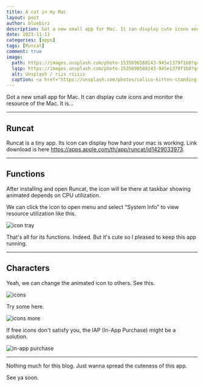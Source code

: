 ```yaml
---
title: A cat in my Mac
layout: post
author: bluebirz
description: Got a new small app for Mac. It can display cute icons and monitor the resource of the Mac.
date: 2021-11-11
categories: [apps]
tags: [Runcat]
comment: true
image:
  path: https://images.unsplash.com/photo-1535696588143-945e1379f1b0?q=80&w=2070&auto=format&fit=crop&ixlib=rb-4.0.3&ixid=M3wxMjA3fDB8MHxwaG90by1wYWdlfHx8fGVufDB8fHx8fA%3D%3D
  lqip: https://images.unsplash.com/photo-1535696588143-945e1379f1b0?q=10&w=2070&auto=format&fit=crop&ixlib=rb-4.0.3&ixid=M3wxMjA3fDB8MHxwaG90by1wYWdlfHx8fGVufDB8fHx8fA%3D%3D
  alt: Unsplash / riis riiiis
  caption: <a href="https://unsplash.com/photos/calico-kitten-standing-in-front-of-macbook-pro-g3B53PbBfwU">Unsplash / riis riiiis</a>
---
```


Got a new small app for Mac. It can display cute icons and monitor the resource of the Mac. It is...

---

## Runcat

Runcat is a tiny app. Its icon can display how hard your mac is working. Link download is here <https://apps.apple.com/th/app/runcat/id1429033973>.

---

## Functions

After installing and open Runcat, the icon will be there at taskbar showing animated depends on CPU utilization.

We can click the icon to open menu and select "System Info" to view resource utilization like this.

![icon tray](https://bluebirzdotnet.s3.ap-southeast-1.amazonaws.com/runcat/monitor.png)

That's all for its functions. Indeed. But it's cute so I pleased to keep this app running.

---

## Characters

Yeah, we can change the animated icon to others. See this.

![icons](https://bluebirzdotnet.s3.ap-southeast-1.amazonaws.com/runcat/runner.png)

Try some here.

![icons more](https://bluebirzdotnet.s3.ap-southeast-1.amazonaws.com/runcat/characters.gif)

If free icons don't satisfy you, the IAP (In-App Purchase) might be a solution.

![in-app purchase](https://bluebirzdotnet.s3.ap-southeast-1.amazonaws.com/runcat/store.gif)

---

Nothing much for this blog. Just wanna spread the cuteness of this app.

See ya soon.

